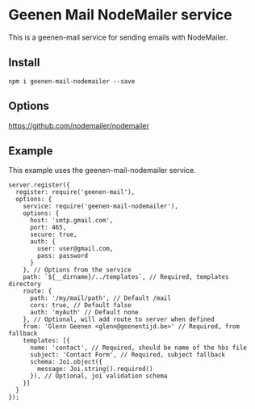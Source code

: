 # Geenen Mail NodeMailer service

This is a geenen-mail service for sending emails with NodeMailer.

## Install

```
npm i geenen-mail-nodemailer --save
```

## Options

https://github.com/nodemailer/nodemailer

## Example

This example uses the geenen-mail-nodemailer service.

```
server.register({
  register: require('geenen-mail'),
  options: {
    service: require('geenen-mail-nodemailer'),
    options: {
      host: 'smtp.gmail.com',
      port: 465,
      secure: true,
      auth: {
        user: user@gmail.com,
        pass: password
      }
    }, // Options from the service
    path: `${__dirname}/../templates`, // Required, templates directory
    route: {
      path: '/my/mail/path', // Default /mail
      cors: true, // Default false
      auth: 'myAuth' // Default none
    }, // Optional, will add route to server when defined
    from: 'Glenn Geenen <glenn@geenentijd.be>' // Required, from fallback
    templates: [{
      name: 'contact', // Required, should be name of the hbs file
      subject: 'Contact Form', // Required, subject fallback
      schema: Joi.object({
        message: Joi.string().required()
      }), // Optional, joi validation schema
    }]
  }
});
```
